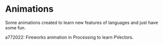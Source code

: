 # Animations

Some animations created to learn new features of languages and just have some fun.

a772022: Fireworks animation in Processing to learn PVectors.
